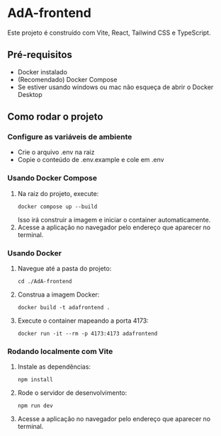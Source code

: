 # AdA-frontend

Este projeto é construído com Vite, React, Tailwind CSS e TypeScript.

## Pré-requisitos

- Docker instalado
- (Recomendado) Docker Compose
- Se estiver usando windows ou mac não esqueça de abrir o Docker Desktop

## Como rodar o projeto

### Configure as variáveis de ambiente
- Crie o arquivo .env na raiz
- Copie o conteúdo de .env.example e cole em .env

### Usando Docker Compose

1. Na raiz do projeto, execute:
   ```
   docker compose up --build
   ```
   Isso irá construir a imagem e iniciar o container automaticamente.
2. Acesse a aplicação no navegador pelo endereço que aparecer no terminal.

### Usando Docker

1. Navegue até a pasta do projeto:
   ```
   cd ./AdA-frontend
   ```
2. Construa a imagem Docker:
   ```
   docker build -t adafrontend .
   ```
3. Execute o container mapeando a porta 4173:
   ```
   docker run -it --rm -p 4173:4173 adafrontend
   ```

### Rodando localmente com Vite

1. Instale as dependências:
   ```
   npm install
   ```
2. Rode o servidor de desenvolvimento:
   ```
   npm run dev
   ```
3. Acesse a aplicação no navegador pelo endereço que aparecer no terminal.
